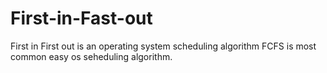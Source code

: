 # First-in-Fast-out
First in First out is an operating system scheduling algorithm
FCFS is most common easy os seheduling algorithm.
